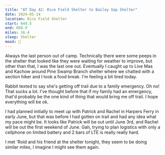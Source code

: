 ```yaml
---
title: "AT Day 42: Rice Field Shelter to Bailey Gap Shelter"
date: 2024-05-14
location: Rice Field Shelter
start: 644.5
end: 660.9
miles: 16.4
sleep: Shelter
mood: 🙂
---
```

Always the last person out of camp. Technically there were some peeps in the shelter that looked like they were waiting for weather to improve, but other than that, I was the last one out. Eventually I caught up to Live Mas and Kachow around Pine Swamp Branch shelter where we chatted with a section hiker and I took a food break. I'm feeling a bit tired today.

Rabbit texted to say she's getting off trail due to a family emergency. Oh no! That sucks a lot. I've thought before that if my family had an emergency, that'd probably be the one kind of thing that would bring me off trail. I hope everything will be ok.

I had planned initially to meet up with Patrick and Rachel in Harpers Ferry in early June, but that was before I had gotten on trail and had any idea what my pace might be. It looks like Patrick will be out until June 3rd, and Rachel will be out the first weekend of June. Gah, trying to plan logistics with only a cellphone on limited battery and 2 bars of LTE is really really hard.

I met 'Roid and his friend at the shelter tonight, they seem to be doing similar miles, I imagine I might see them again.
